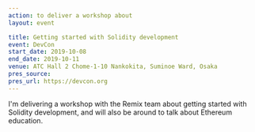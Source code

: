 ```yaml
---
action: to deliver a workshop about
layout: event

title: Getting started with Solidity development
event: DevCon
start_date: 2019-10-08
end_date: 2019-10-11
venue: ATC Hall 2 Chome-1-10 Nankokita, Suminoe Ward, Osaka
pres_source:
pres_url: https://devcon.org
---
```


I'm delivering a workshop with the Remix team about getting started with Solidity development, and will also be around to talk about Ethereum education.
